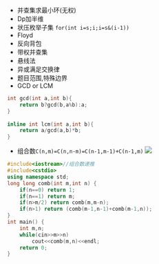 - 并查集求最小环(无权)
- Dp加半维
- 状压枚举子集 `for(int i=s;i;i=s&(i-1))`
- Floyd
- 反向背包
- 带权并查集
- 悬线法
- 异或满足交换律
- 题目范围,特殊边界
- GCD or LCM
```cpp
int gcd(int a,int b){
	return b?gcd(b,a%b):a;
}
 
inline int lcm(int a,int b){
	return a/gcd(a,b)*b;
}
```
- 组合数`C(n,m)=C(n,n-m)=C(n-1,m-1)+C(n-1,m)`
![](https://img-blog.csdn.net/20170223204715767?watermark/2/text/aHR0cDovL2Jsb2cuY3Nkbi5uZXQvRmV5bm1hbjE5OTk=/font/5a6L5L2T/fontsize/400/fill/I0JBQkFCMA==/dissolve/70/gravity/Center)
```cpp
#include<iostream>//组合数递推
#include<cstdio>
using namespace std;
long long comb(int m,int n) {
	if(n==0) return 1;
	if(n==1) return m;
	if(n>m/2) return comb(m,m-n);
	if(n>1) return (comb(m-1,n-1)+comb(m-1,n));
}
int main() {
	int m,n;
	while(cin>>m>>n)
		cout<<comb(m,n)<<endl;
	return 0;
}
```
<!--stackedit_data:
eyJoaXN0b3J5IjpbLTExNzkzMjY4NDgsNDA4NzM5NDMwLDE1Mj
MzMjg4MjksLTE0MzE0NTk0NjksLTE4NDg3MjEwMjUsLTc5NzQ3
NTQzMiwtOTU2NzczNzAzLDc3MzE1MDc5OCwyMTMyNjYwNjc5LD
cyMDIxODY5NywxMjI3NTYxMzA4LC0yMDA3MTEwNTM4LC0yMDcw
MDk3MjAxLC03MjEwODQzMzcsLTE1OTE0MTMxMCwtMjAwNzExMD
UzOCwxNTU2MzE5MTgwXX0=
-->